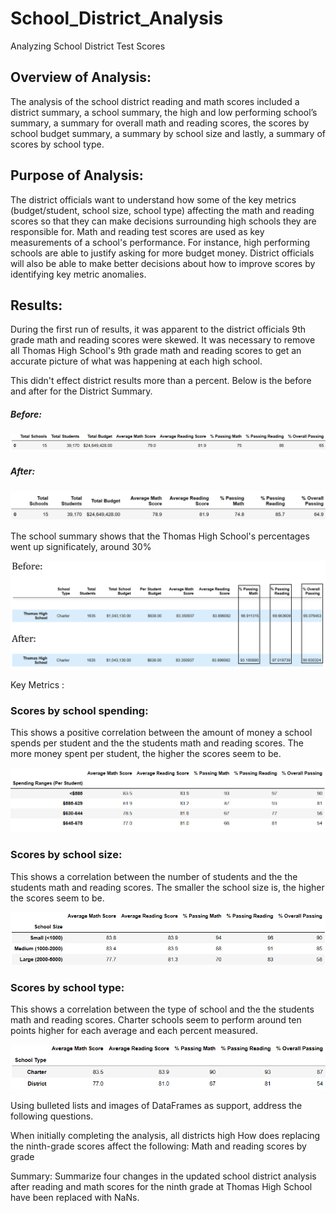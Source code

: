 # School_District_Analysis

Analyzing School District Test Scores

## Overview of Analysis:

The analysis of the school district reading and math scores included a district summary, a school summary, the high and low performing school’s summary, a summary for overall math and reading scores, the scores by school budget summary, a summary by school size and lastly, a summary of scores by school type.

## Purpose of Analysis:

The district officials want to understand how some of the key metrics (budget/student, school size, school type) affecting the math and reading scores so that they can make decisions surrounding high schools they are responsible for. Math and reading test scores are used as key measurements of a school's performance. For instance, high performing schools are able to justify asking for more budget money. District officials will also be able to make better decisions about how to improve scores by identifying key metric anomalies.

## Results:

During the first run of results, it was apparent to the district officials 9th grade math and reading scores were skewed. It was necessary to remove all Thomas High School's 9th grade math and reading scores to get an accurate picture of what was happening at each high school.

This didn't effect district results more than a percent. Below is the before and after for the District Summary.

##### Before:

![](Resources/DistrictSummaryBefore.png)

##### After:

![](Resources/DistrictSummary.png)

The school summary shows that the Thomas High School's percentages went up significately, around 30%

![](Resources/THSBeforeAfter9thRemoval.png)

Key Metrics :

### Scores by school spending:

This shows a positive correlation between the amount of money a school spends per student and the the students math and reading scores. The more money spent per student, the higher the scores seem to be.

![](Resources/ScoresBySchoolSpending.png)

### Scores by school size:

This shows a correlation between the number of students and the the students math and reading scores. The smaller the school size is, the higher the scores seem to be.

![](Resources/ScoresBySchoolSize.png)

### Scores by school type:

This shows a correlation between the type of school and the the students math and reading scores. Charter schools seem to perform around ten points higher for each average and each percent measured.

![](Resources/ScoresBySchoolType.png)



Using bulleted lists and images of DataFrames as support, address the following questions.


When initially completing the analysis, all districts high
How does replacing the ninth-grade scores affect the following:
Math and reading scores by grade

Summary: Summarize four changes in the updated school district analysis after reading and math scores for the ninth grade at Thomas High School have been replaced with NaNs.

